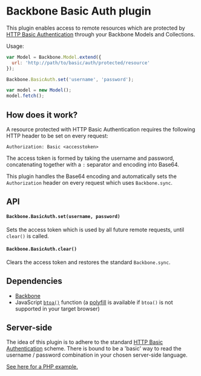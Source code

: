 # Backbone Basic Auth plugin

This plugin enables access to remote resources which are protected by [HTTP Basic Authentication](http://www.ietf.org/rfc/rfc2617.txt) through your Backbone Models and Collections.

Usage:

``` js
var Model = Backbone.Model.extend({
  url: 'http://path/to/basic/auth/protected/resource'
});

Backbone.BasicAuth.set('username', 'password');

var model = new Model();
model.fetch();
```

## How does it work?

A resource protected with HTTP Basic Authentication requires the following HTTP header to be set on every request:

```
Authorization: Basic <accesstoken>
```

The access token is formed by taking the username and password, concatenating together with a `:` separator and encoding into Base64.

This plugin handles the Base64 encoding and automatically sets the `Authorization` header on every request which uses `Backbone.sync`.

## API

#### `Backbone.BasicAuth.set(username, password)`

Sets the access token which is used by all future remote requests, until `clear()` is called.

#### `Backbone.BasicAuth.clear()`

Clears the access token and restores the standard `Backbone.sync`.

## Dependencies

 - [Backbone](http://backbonejs.org)
 - JavaScript [`btoa()`](https://developer.mozilla.org/en-US/docs/DOM/window.btoa) function (a [polyfill](https://github.com/davidchambers/Base64.js) is available if `btoa()` is not supported in your target browser)

## Server-side

The idea of this plugin is to adhere to the standard [HTTP Basic Authentication](http://www.ietf.org/rfc/rfc2617.txt) scheme. There is bound to be a 'basic' way to read the username / password combination in your chosen server-side language.

[See here for a PHP example.](http://php.net/manual/en/features.http-auth.php)
